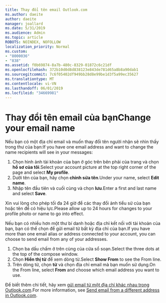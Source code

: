 ```yaml
---
title: Thay đổi tên email Outlook.com
ms.author: daeite
author: daeite
manager: joallard
ms.date: 5/31/2019
ms.audience: Admin
ms.topic: article
ROBOTS: NOINDEX, NOFOLLOW
localization_priority: Normal
ms.custom:
- "8000036"
- "838"
ms.assetid: f0b69874-8a7b-480c-8329-01872c6c21df
ms.openlocfilehash: 372b10d0d8d838123e843de781d65a8b8a90dab1
ms.sourcegitcommit: 7c6f05402df949bb28d8e99be1d3f5a99ec35627
ms.translationtype: MT
ms.contentlocale: vi-VN
ms.lasthandoff: 06/01/2019
ms.locfileid: "34669981"
---
```

# <a name="change-your-email-name"></a><span data-ttu-id="a7132-102">Thay đổi tên email của bạn</span><span class="sxs-lookup"><span data-stu-id="a7132-102">Change your email name</span></span>

<span data-ttu-id="a7132-103">Nếu bạn có một địa chỉ email và muốn thay đổi tên người nhận sẽ nhìn thấy trong thư của bạn:</span><span class="sxs-lookup"><span data-stu-id="a7132-103">If you have one email address and want to change the name recipients will see in your messages:</span></span>
  
1. <span data-ttu-id="a7132-104">Chọn hình ảnh tài khoản của bạn ở góc trên bên phải của trang và chọn **hồ sơ của tôi**.</span><span class="sxs-lookup"><span data-stu-id="a7132-104">Select your account picture at the top right corner of the page and select **My profile**.</span></span>
1. <span data-ttu-id="a7132-105">Dưới tên của bạn, hãy chọn **chỉnh sửa tên**.</span><span class="sxs-lookup"><span data-stu-id="a7132-105">Under your name, select **Edit name**.</span></span>
1. <span data-ttu-id="a7132-106">Nhập tên đầu tiên và cuối cùng và chọn **lưu**.</span><span class="sxs-lookup"><span data-stu-id="a7132-106">Enter a first and last name and select **Save**.</span></span>

<span data-ttu-id="a7132-107">Xin vui lòng cho phép tối đa 24 giờ để các thay đổi ảnh tiểu sử của bạn hoặc tên để có hiệu lực.</span><span class="sxs-lookup"><span data-stu-id="a7132-107">Please allow up to 24 hours for changes to your profile photo or name to go into effect.</span></span>
  
<span data-ttu-id="a7132-108">Nếu bạn có nhiều hơn một thư bí danh hoặc địa chỉ kết nối với tài khoản của bạn, bạn có thể chọn để gửi email từ bất kỳ địa chỉ của bạn.</span><span class="sxs-lookup"><span data-stu-id="a7132-108">If you have more than one email alias or address connected to your account, you can choose to send email from any of your addresses.</span></span>
  
1. <span data-ttu-id="a7132-109">Chọn ba dấu chấm ở trên cùng của cửa sổ soạn.</span><span class="sxs-lookup"><span data-stu-id="a7132-109">Select the three dots at the top of the compose window.</span></span>
1. <span data-ttu-id="a7132-110">Chọn **Hiển thị từ** để xem dòng từ.</span><span class="sxs-lookup"><span data-stu-id="a7132-110">Select **Show From** to see the From line.</span></span>
1. <span data-ttu-id="a7132-111">Trên dòng từ, chọn **từ** và chọn địa chỉ email mà bạn muốn sử dụng.</span><span class="sxs-lookup"><span data-stu-id="a7132-111">On the From line, select **From** and choose which email address you want to use.</span></span>

<span data-ttu-id="a7132-112">Để biết thêm chi tiết, hãy xem [gửi email từ một địa chỉ khác nhau trong Outlook.com](https://go.microsoft.com/fwlink/p/?linkid=2001701&amp;clcid=0x409).</span><span class="sxs-lookup"><span data-stu-id="a7132-112">For more information, see [Send email from a different address in Outlook.com](https://go.microsoft.com/fwlink/p/?linkid=2001701&amp;clcid=0x409).</span></span>